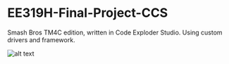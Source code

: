 # EE319H-Final-Project-CCS
Smash Bros TM4C edition, written in Code Exploder Studio. Using custom drivers and framework.

![alt text](https://github.com/alljiang/EE319H-Final-Project-CCS/tree/master/Schematic/render.png?raw=true)
